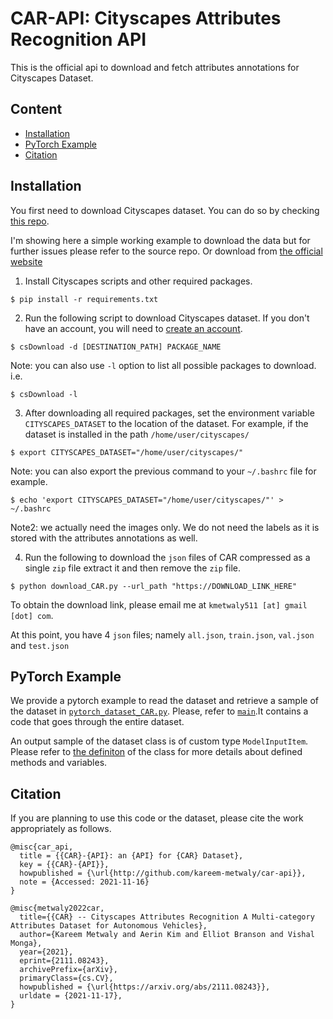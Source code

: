 # CAR-API: Cityscapes Attributes Recognition API

This is the official api to download and fetch attributes annotations for Cityscapes Dataset.



## Content

- [Installation](#Installation)
- [PyTorch Example](#PyTorch-Example)
- [Citation](#Citation)

[comment]: <> (- [Code Structure]&#40;#Code-Structure&#41;)



## Installation

You first need to download Cityscapes dataset.
You can do so by checking [this repo](https://github.com/mcordts/cityscapesScripts.git).

I'm showing here a simple working example to download the data but for further issues please refer to the source repo. Or download from [the official website](https://www.cityscapes-dataset.com/)

1. Install Cityscapes scripts and other required packages.

```shell
$ pip install -r requirements.txt
```

2. Run the following script to download Cityscapes dataset.
If you don't have an account, you will need to [create an account](https://www.cityscapes-dataset.com/register/).

```shell
$ csDownload -d [DESTINATION_PATH] PACKAGE_NAME
```

Note: you can also use `-l` option to list all possible packages to download. i.e.

```shell
$ csDownload -l
```

3. After downloading all required packages, set the environment variable `CITYSCAPES_DATASET` to the location of the dataset.
For example, if the dataset is installed in the path `/home/user/cityscapes/`

```shell
$ export CITYSCAPES_DATASET="/home/user/cityscapes/"
```

Note: you can also export the previous command to your `~/.bashrc` file for example.

```shell
$ echo 'export CITYSCAPES_DATASET="/home/user/cityscapes/"' > ~/.bashrc
```

Note2: we actually need the images only. We do not need the labels as it is stored with the attributes annotations as well.

4. Run the following to download the `json` files of CAR compressed as a single `zip` file extract it and then remove the `zip` file.

```shell
$ python download_CAR.py --url_path "https://DOWNLOAD_LINK_HERE"
```

To obtain the download link, please email me at `kmetwaly511 [at] gmail [dot] com`.

At this point, you have 4 `json` files; namely `all.json`, `train.json`, `val.json` and `test.json`

[comment]: <> (You can also select a specific set of cities to download. For example, `--cities "aachen,bremen"` will download attributes files of aachen and bremen cities only.)


## PyTorch Example

We provide a pytorch example to read the dataset and retrieve a sample of the dataset in [`pytorch_dataset_CAR.py`](pytorch_dataset_CAR.py).
Please, refer to [`main`](pytorch_dataset_CAR.py#L137-L161).It contains a code that goes through the entire dataset.

An output sample of the dataset class is of custom type `ModelInputItem`. Please refer to [the definiton](dataclasses_CAR.py#L39-L90) of the class for more details about defined methods and variables. 


[comment]: <> (## Code Structure)




## Citation

If you are planning to use this code or the dataset, please cite the work appropriately as follows.

```text
@misc{car_api,
  title = {{CAR}-{API}: an {API} for {CAR} Dataset},
  key = {{CAR}-{API}},
  howpublished = {\url{http://github.com/kareem-metwaly/car-api}},
  note = {Accessed: 2021-11-16}
}

@misc{metwaly2022car,
  title={{CAR} -- Cityscapes Attributes Recognition A Multi-category Attributes Dataset for Autonomous Vehicles}, 
  author={Kareem Metwaly and Aerin Kim and Elliot Branson and Vishal Monga},
  year={2021},
  eprint={2111.08243},
  archivePrefix={arXiv},
  primaryClass={cs.CV},
  howpublished = {\url{https://arxiv.org/abs/2111.08243}},
  urldate = {2021-11-17},
}
```
